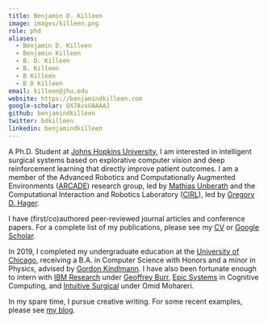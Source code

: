 ```yaml
---
title: Benjamin D. Killeen
image: images/killeen.png
role: phd
aliases:
  - Benjamin D. Killeen
  - Benjamin Killeen
  - B. D. Killeen
  - B. Killeen
  - B Killeen
  - B D Killeen
email: killeen@jhu.edu
website: https://benjamindkilleen.com
google-scholar: QX7AvxUAAAAJ
github: benjamindkilleen
twitter: bdkilleen
linkedin: benjamindkilleen
---
```


A Ph.D. Student at [Johns Hopkins University](https://www.jhu.edu/), I am interested in intelligent
surgical systems based on explorative computer vision and deep reinforcement learning that directly
improve patient outcomes. I am a member of the Advanced Robotics and Computationally Augmented
Environments ([ARCADE](https://arcade.cs.jhu.edu/)) research group, led by [Mathias
Unberath](https://mathiasunberath.github.io/) and the Computational Interaction and Robotics
Laboratory ([CIRL](https://cirl.lcsr.jhu.edu/)), led by [Gregory D.
Hager](https://www.cs.jhu.edu/hager/).

I have (first/co)authored peer-reviewed journal articles and conference papers. For a complete list
of my publications, please see my [CV](https://benjamindkilleen.com/markdown-cv/) or [Google
Scholar](https://scholar.google.com/citations?user=QX7AvxUAAAAJ).

In 2019, I completed my undergraduate education at the [University of
Chicago](https://uchicago.edu), receiving a B.A. in Computer Science with Honors and a minor in
Physics, advised by [Gordon Kindlmann](https://people.cs.uchicago.edu/~glk/). I have also been
fortunate enough to intern with [IBM Research](https://www.research.ibm.com/labs/almaden/) under
[Geoffrey Burr](https://researcher.watson.ibm.com/researcher/view.php?person=us-gwburr), [Epic
Systems](https://www.epic.com/) in Cognitive Computing, and [Intuitive
Surgical](https://www.intuitive.com/en-us) under Omid Mohareri.

In my spare time, I pursue creative writing. For some recent examples, please see [my
blog](https://benjamindkilleen.com/blog/).
